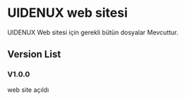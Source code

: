 # UIDENUX web sitesi
UIDENUX Web sitesi için gerekli bütün dosyalar Mevcuttur.
## Version List 
### V1.0.0
web site açıldı 
